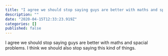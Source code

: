 ```yaml
---
title: "I agree we should stop saying guys are better with maths and spacial problems."
description: ""
date: "2020-04-15T12:33:23.919Z"
categories: []
published: false
---
```


I agree we should stop saying guys are better with maths and spacial problems. I think we should also stop saying this kind of things.
